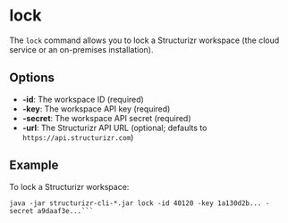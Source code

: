 # lock

The ```lock``` command allows you to lock a Structurizr workspace (the cloud service or an on-premises installation).

## Options

- __-id__: The workspace ID (required)
- __-key__: The workspace API key (required)
- __-secret__: The workspace API secret (required)
- __-url__: The Structurizr API URL (optional; defaults to ```https://api.structurizr.com```)

## Example

To lock a Structurizr workspace:

```
java -jar structurizr-cli-*.jar lock -id 40120 -key 1a130d2b... -secret a9daaf3e...```